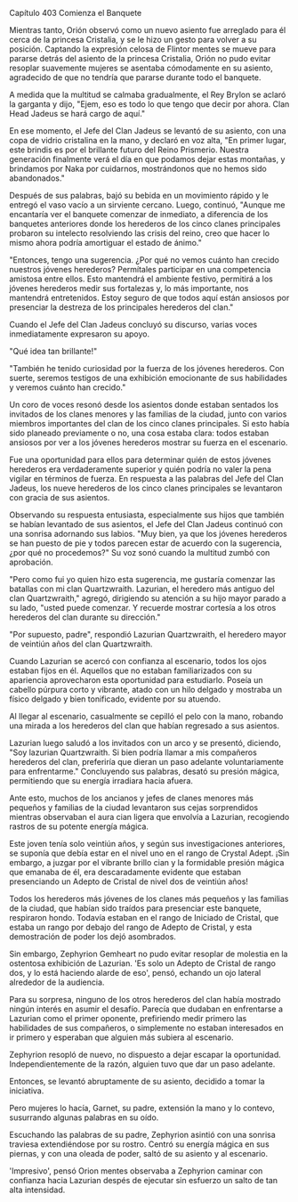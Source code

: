 
Capítulo 403 Comienza el Banquete

Mientras tanto, Orión observó como un nuevo asiento fue arreglado para él cerca de la princesa Cristalia, y se le hizo un gesto para volver a su posición. Captando la expresión celosa de Flintor mentes se mueve para pararse detrás del asiento de la princesa Cristalia, Orión no pudo evitar resoplar suavemente mujeres se asentaba cómodamente en su asiento, agradecido de que no tendría que pararse durante todo el banquete.

A medida que la multitud se calmaba gradualmente, el Rey Brylon se aclaró la garganta y dijo, "Ejem, eso es todo lo que tengo que decir por ahora. Clan Head Jadeus se hará cargo de aquí."

En ese momento, el Jefe del Clan Jadeus se levantó de su asiento, con una copa de vidrio cristalina en la mano, y declaró en voz alta, "En primer lugar, este brindis es por el brillante futuro del Reino Prismerio. Nuestra generación finalmente verá el día en que podamos dejar estas montañas, y brindamos por Naka por cuidarnos, mostrándonos que no hemos sido abandonados."

Después de sus palabras, bajó su bebida en un movimiento rápido y le entregó el vaso vacío a un sirviente cercano. Luego, continuó, "Aunque me encantaría ver el banquete comenzar de inmediato, a diferencia de los banquetes anteriores donde los herederos de los cinco clanes principales probaron su intelecto resolviendo las crisis del reino, creo que hacer lo mismo ahora podría amortiguar el estado de ánimo."

"Entonces, tengo una sugerencia. ¿Por qué no vemos cuánto han crecido nuestros jóvenes herederos? Permítales participar en una competencia amistosa entre ellos. Esto mantendrá el ambiente festivo, permitirá a los jóvenes herederos medir sus fortalezas y, lo más importante, nos mantendrá entretenidos. Estoy seguro de que todos aquí están ansiosos por presenciar la destreza de los principales herederos del clan."

Cuando el Jefe del Clan Jadeus concluyó su discurso, varias voces inmediatamente expresaron su apoyo.

"Qué idea tan brillante!"

"También he tenido curiosidad por la fuerza de los jóvenes herederos. Con suerte, seremos testigos de una exhibición emocionante de sus habilidades y veremos cuánto han crecido."

Un coro de voces resonó desde los asientos donde estaban sentados los invitados de los clanes menores y las familias de la ciudad, junto con varios miembros importantes del clan de los cinco clanes principales. Si esto había sido planeado previamente o no, una cosa estaba clara: todos estaban ansiosos por ver a los jóvenes herederos mostrar su fuerza en el escenario.

Fue una oportunidad para ellos para determinar quién de estos jóvenes herederos era verdaderamente superior y quién podría no valer la pena vigilar en términos de fuerza. En respuesta a las palabras del Jefe del Clan Jadeus, los nueve herederos de los cinco clanes principales se levantaron con gracia de sus asientos.

Observando su respuesta entusiasta, especialmente sus hijos que también se habían levantado de sus asientos, el Jefe del Clan Jadeus continuó con una sonrisa adornando sus labios. "Muy bien, ya que los jóvenes herederos se han puesto de pie y todos parecen estar de acuerdo con la sugerencia, ¿por qué no procedemos?" Su voz sonó cuando la multitud zumbó con aprobación.

"Pero como fui yo quien hizo esta sugerencia, me gustaría comenzar las batallas con mi clan Quartzwraith. Lazurian, el heredero más antiguo del clan Quartzwraith," agregó, dirigiendo su atención a su hijo mayor parado a su lado, "usted puede comenzar. Y recuerde mostrar cortesía a los otros herederos del clan durante su dirección."

"Por supuesto, padre", respondió Lazurian Quartzwraith, el heredero mayor de veintiún años del clan Quartzwraith.

Cuando Lazurian se acercó con confianza al escenario, todos los ojos estaban fijos en él. Aquellos que no estaban familiarizados con su apariencia aprovecharon esta oportunidad para estudiarlo. Poseía un cabello púrpura corto y vibrante, atado con un hilo delgado y mostraba un físico delgado y bien tonificado, evidente por su atuendo.

Al llegar al escenario, casualmente se cepilló el pelo con la mano, robando una mirada a los herederos del clan que habían regresado a sus asientos.

Lazurian luego saludó a los invitados con un arco y se presentó, diciendo, "Soy lazurian Quartzwraith. Si bien podría llamar a mis compañeros herederos del clan, preferiría que dieran un paso adelante voluntariamente para enfrentarme." Concluyendo sus palabras, desató su presión mágica, permitiendo que su energía irradiara hacia afuera.

Ante esto, muchos de los ancianos y jefes de clanes menores más pequeños y familias de la ciudad levantaron sus cejas sorprendidos mientras observaban el aura cian ligera que envolvía a Lazurian, recogiendo rastros de su potente energía mágica.

Este joven tenía solo veintiún años, y según sus investigaciones anteriores, se suponía que debía estar en el nivel uno en el rango de Crystal Adept. ¡Sin embargo, a juzgar por el vibrante brillo cian y la formidable presión mágica que emanaba de él, era descaradamente evidente que estaban presenciando un Adepto de Cristal de nivel dos de veintiún años!

Todos los herederos más jóvenes de los clanes más pequeños y las familias de la ciudad, que habían sido traídos para presenciar este banquete, respiraron hondo. Todavía estaban en el rango de Iniciado de Cristal, que estaba un rango por debajo del rango de Adepto de Cristal, y esta demostración de poder los dejó asombrados.

Sin embargo, Zephyrion Gemheart no pudo evitar resoplar de molestia en la ostentosa exhibición de Lazurian. 'Es solo un Adepto de Cristal de rango dos, y lo está haciendo alarde de eso', pensó, echando un ojo lateral alrededor de la audiencia.

Para su sorpresa, ninguno de los otros herederos del clan había mostrado ningún interés en asumir el desafío. Parecía que dudaban en enfrentarse a Lazurian como el primer oponente, prefiriendo medir primero las habilidades de sus compañeros, o simplemente no estaban interesados en ir primero y esperaban que alguien más subiera al escenario.

Zephyrion resopló de nuevo, no dispuesto a dejar escapar la oportunidad. Independientemente de la razón, alguien tuvo que dar un paso adelante.

Entonces, se levantó abruptamente de su asiento, decidido a tomar la iniciativa.

Pero mujeres lo hacía, Garnet, su padre, extensión la mano y lo contevo, susurrando algunas palabras en su oído.

Escuchando las palabras de su padre, Zephyrion asintió con una sonrisa traviesa extendiéndose por su rostro. Centró su energía mágica en sus piernas, y con una oleada de poder, saltó de su asiento y al escenario.

'Impresivo', pensó Orion mentes observaba a Zephyrion caminar con confianza hacia Lazurian despés de ejecutar sin esfuerzo un salto de tan alta intensidad.
